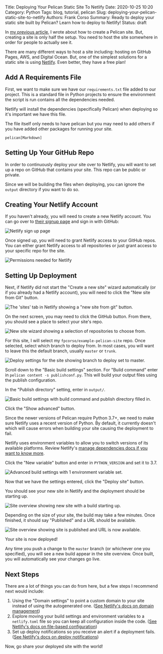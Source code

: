 Title: Deploying Your Pelican Static Site To Netlify
Date: 2020-10-25 10:20
Category: Python
Tags: blog, tutorial, pelican
Slug: deploying-your-pelican-static-site-to-netlify
Authors: Frank Corso
Summary: Ready to deploy your static site built by Pelican? Learn how to deploy to Netlify!
Status: draft

In [my previous article](https://frankcorso.dev/setting-up-pelican-static-site-generator.html), I wrote about how to create a Pelican site. But, creating a site is only half the setup. You need to host the site somewhere in order for people to actually see it.

There are many different ways to host a site including: hosting on GitHub Pages, AWS, and Digital Ocean. But, one of the simplest solutions for a static site is using [Netlify](https://www.netlify.com). Even better, they have a free plan!

## Add A Requirements File
First, we want to make sure we have our `requirements.txt` file added to our project. This is a standard file in Python projects to ensure the environment the script is run contains all the dependencies needed.

Netlify will install the dependencies (specifically Pelican) when deploying so it's important we have this file.

The file itself only needs to have pelican but you may need to add others if you have added other packages for running your site.

```
pelican[Markdown]
```

## Setting Up Your GitHub Repo
In order to continuously deploy your site over to Netlify, you will want to set up a repo on GitHub that contains your site. This repo can be public or private. 

Since we will be building the files when deploying, you can ignore the `output` directory if you want to do so. 

## Creating Your Netlify Account
If you haven't already, you will need to create a new Netlify account. You can go over to [their signup page](https://app.netlify.com/signup) and sign in with GitHub:

![Netlify sign up page]({static}/images/netlify-signup.png)

Once signed up, you will need to grant Netlify access to your GitHub repos. You can either grant Netlify access to all repositories or just grant access to your specific repo for the site.

![Permissions needed for Netlify]({static}/images/netlify-github-permissions.png)

## Setting Up Deployment

Next, if Netlify did not start the "Create a new site" wizard automatically (or if you already had a Netlify account), you will need to click the "New site from Git" button.

![The 'sites' tab in Netlify showing a "new site from git" button.]({static}/images/netlify-new-site-from-git.png)

On the next screen, you may need to click the GitHub button. From there, you should see a place to select your site's repo.

![New site wizard showing a selection of repositories to choose from.]({static}/images/netlify-select-repo.png)

For this site, I will select my `fpcorso/example-pelican-site` repo. Once selected, select which branch to deploy from. In most cases, you will want to leave this the default branch, usually `master` or `trunk`.

![Deploy settings for the site showing branch to deploy set to master.]({static}/images/netlify-deploy-settings.png)

Scroll down to the "Basic build settings" section. For "Build command" enter in `pelican content -s publishconf.py`. This will build your output files using the publish configuration.

In the "Publish directory" setting, enter in `output/`.

![Basic build settings with build command and publish directory filled in.]({static}/images/netlify-basic-build-settings.png)

Click the "Show advanced" button. 

Since the newer versions of Pelican require Python 3.7+, we need to make sure Netlify uses a recent version of Python. By default, it currently doesn't which will cause errors when building your site causing the deployment to fail.

Netlify uses environment variables to allow you to switch versions of its available platforms. Review Netlify's [manage dependencies docs if you want to know more](https://docs.netlify.com/configure-builds/manage-dependencies/#python).

Click the "New variable" button and enter in `PYTHON_VERSION` and set it to 3.7.

![Advanced build settings with 1 environment variable set.]({static}/images/netlify-advanced-build-settings.png)

Now that we have the settings entered, click the "Deploy site" button.

You should see your new site in Netlify and the deployment should be starting up.

![Site overview showing new site with a build starting up.]({static}/images/netlify-new-site-starting-up.png)

Depending on the size of your site, the build may take a few minutes. Once finished, it should say "Published" and a URL should be available.

![Site overview showing site is published and URL is now available.]({static}/images/netlify-site-deployed.png)

Your site is now deployed!

Any time you push a change to the `master` branch (or whichever one you specified), you will see a new build appear in the site overview. Once built, you will automatically see your changes go live.

## Next Steps
There are a lot of things you can do from here, but a few steps I recommend next would include:

1. Using the "Domain settings" to point a custom domain to your site instead of using the autogenerated one. ([See Netlify's docs on domain management](https://docs.netlify.com/domains-https/custom-domains/))
2. Explore moving your build settings and environment variables to a `netlify.toml` file so you can keep all configuration inside the code. ([See Netlify's docs on file-based configuration](https://docs.netlify.com/configure-builds/file-based-configuration/))
3. Set up deploy notifications so you receive an alert if a deployment fails. ([See Netlify's docs on deploy notifications](https://docs.netlify.com/site-deploys/notifications/#outgoing-webhooks-and-notifications))

Now, go share your deployed site with the world!
